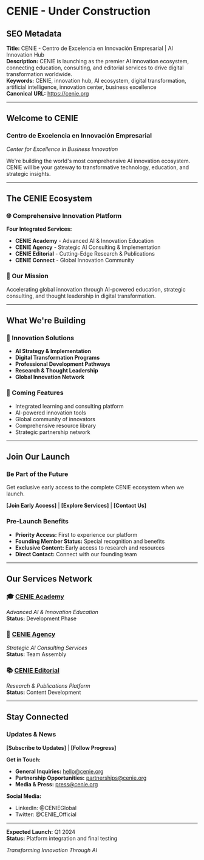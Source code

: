 # CENIE - Under Construction

## SEO Metadata
**Title:** CENIE - Centro de Excelencia en Innovación Empresarial | AI Innovation Hub  
**Description:** CENIE is launching as the premier AI innovation ecosystem, connecting education, consulting, and editorial services to drive digital transformation worldwide.  
**Keywords:** CENIE, innovation hub, AI ecosystem, digital transformation, artificial intelligence, innovation center, business excellence  
**Canonical URL:** https://cenie.org  

---

## Welcome to CENIE

### Centro de Excelencia en Innovación Empresarial
*Center for Excellence in Business Innovation*

We're building the world's most comprehensive AI innovation ecosystem. CENIE will be your gateway to transformative technology, education, and strategic insights.

---

## The CENIE Ecosystem

### 🌐 Comprehensive Innovation Platform
**Four Integrated Services:**
- **CENIE Academy** - Advanced AI & Innovation Education
- **CENIE Agency** - Strategic AI Consulting & Implementation  
- **CENIE Editorial** - Cutting-Edge Research & Publications
- **CENIE Connect** - Global Innovation Community

### 🎯 Our Mission
Accelerating global innovation through AI-powered education, strategic consulting, and thought leadership in digital transformation.

---

## What We're Building

### 🚀 Innovation Solutions
- **AI Strategy & Implementation**
- **Digital Transformation Programs**
- **Professional Development Pathways**
- **Research & Thought Leadership**
- **Global Innovation Network**

### 🌟 Coming Features
- Integrated learning and consulting platform
- AI-powered innovation tools
- Global community of innovators
- Comprehensive resource library
- Strategic partnership network

---

## Join Our Launch

### Be Part of the Future
Get exclusive early access to the complete CENIE ecosystem when we launch.

**[Join Early Access]** | **[Explore Services]** | **[Contact Us]**

### Pre-Launch Benefits
- **Priority Access:** First to experience our platform
- **Founding Member Status:** Special recognition and benefits
- **Exclusive Content:** Early access to research and resources
- **Direct Contact:** Connect with our founding team

---

## Our Services Network

### 🎓 [CENIE Academy](https://academy.cenie.org)
*Advanced AI & Innovation Education*  
**Status:** Development Phase

### 🏢 [CENIE Agency](https://agency.cenie.org)  
*Strategic AI Consulting Services*  
**Status:** Team Assembly

### 📚 [CENIE Editorial](https://editorial.cenie.org)
*Research & Publications Platform*  
**Status:** Content Development

---

## Stay Connected

### Updates & News
**[Subscribe to Updates]** | **[Follow Progress]**

**Get in Touch:**  
- **General Inquiries:** hello@cenie.org
- **Partnership Opportunities:** partnerships@cenie.org
- **Media & Press:** press@cenie.org

**Social Media:**  
- LinkedIn: @CENIEGlobal
- Twitter: @CENIE_Official

---

**Expected Launch:** Q1 2024  
**Status:** Platform integration and final testing

*Transforming Innovation Through AI*